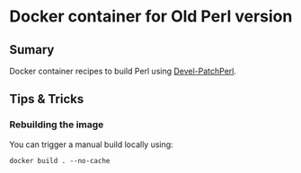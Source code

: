 # Docker container for Old Perl version

## Sumary

Docker container recipes to build Perl using [Devel-PatchPerl](https://metacpan.org/pod/Devel::PatchPerl).

## Tips & Tricks

### Rebuilding the image

You can trigger a manual build locally using:

    docker build . --no-cache
